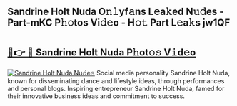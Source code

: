 ## Sandrine Holt Nuda O𝚗𝚕yf𝚊ns L𝚎a𝚔ed N𝚞𝚍es - Part-mKC P𝚑𝚘tos Vi𝚍𝚎o - H𝚘𝚝 Part L𝚎a𝚔s jw1QF

# <h2><a href="http://kf9vu1.oniu.top/?m=Sandrine+Holt+Nuda">🔗👉 🔴 Sandrine Holt Nuda P𝚑ot𝚘𝚜 V𝚒d𝚎o</a></h2>

[![Sandrine Holt Nuda Nu𝚍e𝚜](https://i.imgur.com/0qMVB7G.gif)](http://kf9vu1.oniu.top/?m=Sandrine+Holt+Nuda)
Social media personality Sandrine Holt Nuda, known for disseminating dance and lifestyle ideas, through performances and personal blogs. Inspiring entrepreneur Sandrine Holt Nuda, famed for their innovative business ideas and commitment to success.  
